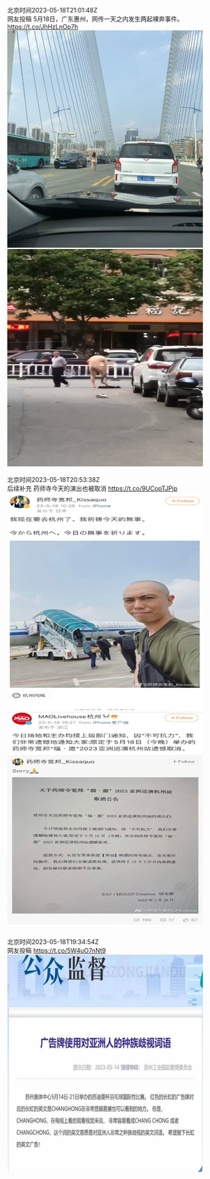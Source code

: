 北京时间2023-05-18T21:01:48Z<br>网友投稿
5月18日，广东惠州，网传一天之内发生两起裸奔事件。 https://t.co/JhHzLnOp7h<br><img src='/temp/image/2023/u-Month-5/1659182499262615552_0.jpg' width='450' height='500'><img src='/temp/image/2023/u-Month-5/1659182499262615552_1.jpg' width='450' height='500'><br><br>北京时间2023-05-18T20:53:38Z<br>后续补充
药师寺今天的演出也被取消 https://t.co/9UCopTJPjp<br><img src='/temp/image/2023/u-Month-5/1659180442132660225_0.jpg' width='450' height='500'><img src='/temp/image/2023/u-Month-5/1659180442132660225_1.jpg' width='450' height='500'><br><br>北京时间2023-05-18T19:34:54Z<br>网友投稿 https://t.co/5W4uO7nNt9<br><img src='/temp/image/2023/u-Month-5/1659160630790873089_0.jpg' width='450' height='500'><br><br>